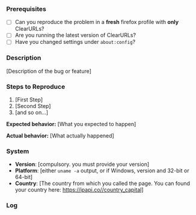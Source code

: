 <!--
Thanks for wanting to report an issue you've found. Please delete
this text and fill in the template below. If unsure about something, just do as
best as you're able.

Note that it will be much easier for us to fix the issue if a test case that
reproduces the problem is provided. Ideally this test case should not have any
external dependencies. We understand that it is not always possible to reduce
your code to a small test case, but we would appreciate to have as much data as
possible. Thank you!
-->

### Prerequisites
<!--
You do not have to reinstall Firefox or disable all addons. You can just create a new profile that only has ClearURLs installed and where no settings are changed. Instructions can be found here: https://support.mozilla.org/en-US/kb/profile-manager-create-and-remove-firefox-profiles
-->
* [ ] Can you reproduce the problem in a **fresh** firefox profile with **only** ClearURLs?
* [ ] Are you running the latest version of ClearURLs?
* [ ] Have you changed settings under `about:config`?

### Description

[Description of the bug or feature]

### Steps to Reproduce

1. [First Step]
2. [Second Step]
3. [and so on...]

**Expected behavior:** [What you expected to happen]

**Actual behavior:** [What actually happened]

### System
* **Version**: [compulsory. you must provide your version]
* **Platform**: [either `uname -a` output, or if Windows, version and 32-bit or
  64-bit]
* **Country**: [The country from which you called the page. You can found your country here: https://ipapi.co//country_capital]

### Log
<!-- Please enable the log functionality of ClearURLs and attach the exported log to this bug report. -->
<!-- Here you can find a step by step tutorial "How to enable logging in ClearURLs": https://www.youtube-nocookie.com/embed/Rm1YkwXQDSM -->
